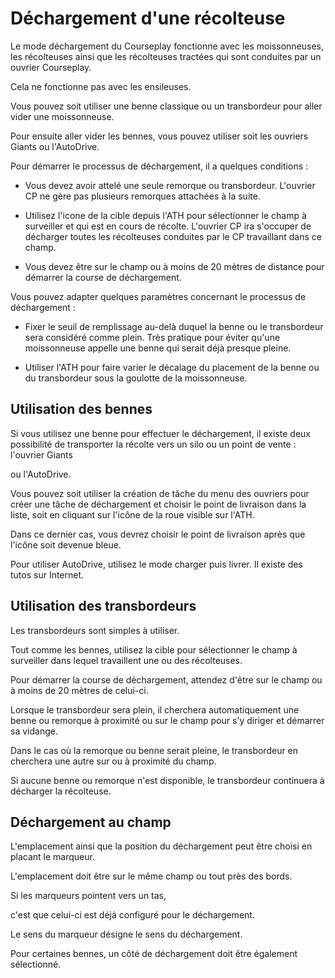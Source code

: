 # Déchargement d'une récolteuse

  
  
Le mode déchargement du Courseplay fonctionne avec les moissonneuses, les récolteuses ainsi que les récolteuses tractées qui sont conduites par un ouvrier Courseplay.  
  
Cela ne fonctionne pas avec les ensileuses.  
  
Vous pouvez soit utiliser une benne classique ou un transbordeur pour aller vider une moissonneuse.  
  
Pour ensuite aller vider les bennes, vous pouvez utiliser soit les ouvriers Giants ou l'AutoDrive.  
  
Pour démarrer le processus de déchargement, il a quelques conditions :  
  
    
- Vous devez avoir attelé une seule remorque ou transbordeur. L'ouvrier CP ne gère pas plusieurs remorques attachées à la suite.  
  
    
- Utilisez l'icone de la cible depuis l'ATH pour sélectionner le champ à surveiller et qui est en cours de récolte. L'ouvrier CP ira s'occuper de décharger toutes les récolteuses conduites par le CP travaillant dans ce champ.  
  
    
- Vous devez être sur le champ ou à moins de 20 mètres de distance pour démarrer la course de déchargement.  
  
  
  
Vous pouvez adapter quelques paramètres concernant le processus de déchargement :  
  
    
- Fixer le seuil de remplissage au-delà duquel la benne ou le transbordeur sera considéré comme plein. Très pratique pour éviter qu'une moissonneuse appelle une benne qui serait déjà presque pleine.  
  
    
- Utiliser l'ATH pour faire varier le décalage du placement de la benne ou du transbordeur sous la goulotte de la moissonneuse.  
  
  
  


## Utilisation des bennes

  
  
Si vous utilisez une benne pour effectuer le déchargement, il existe deux possibilité de transporter la récolte vers un silo ou un point de vente : l'ouvrier Giants   
  
ou l'AutoDrive.   
  
Vous pouvez soit utiliser la création de tâche du menu des ouvriers pour créer une tâche de déchargement et choisir le point de livraison dans la liste, soit en cliquant sur l'icône de la roue visible sur l'ATH.  
  
Dans ce dernier cas, vous devrez choisir le point de livraison après que l'icône soit devenue bleue.  
  
  
  
Pour utiliser AutoDrive, utilisez le mode charger puis livrer. Il existe des tutos sur Internet.  
  


## Utilisation des transbordeurs

  
  
Les transbordeurs sont simples à utiliser.  
  
Tout comme les bennes, utilisez la cible pour sélectionner le champ à surveiller dans lequel travaillent une ou des récolteuses.  
  
Pour démarrer la course de déchargement, attendez d'être sur le champ ou à moins de 20 mètres de celui-ci.  
  
Lorsque le transbordeur sera plein, il cherchera automatiquement une benne ou remorque à proximité ou sur le champ pour s'y diriger et démarrer sa vidange.  
  
Dans le cas où la remorque ou benne serait pleine, le transbordeur en cherchera une autre sur ou à proximité du champ.  
  
Si aucune benne ou remorque n'est disponible, le transbordeur continuera à décharger la récolteuse.  
  


## Déchargement au champ

  
  
L'emplacement ainsi que la position du déchargement peut être choisi en placant le marqueur.  
  
L'emplacement doit être sur le même champ ou tout près des bords.  
  
Si les marqueurs pointent vers un tas,   
  
c'est que celui-ci est déjà configuré pour le déchargement.  
  
Le sens du marqueur désigne le sens du déchargement.  
  
Pour certaines bennes, un côté de déchargement doit être également sélectionné.  
  


